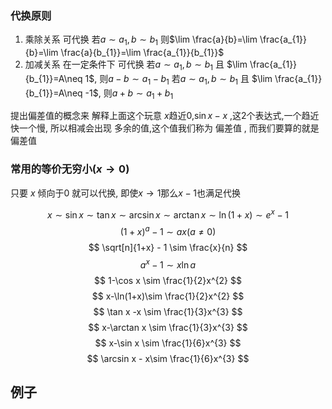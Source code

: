 

### 代换原则
1. 乘除关系 可代换
    若$a\sim a_{1},b\sim b_{1}$ 则$\lim \frac{a}{b}=\lim \frac{a_{1}}{b}=\lim \frac{a}{b_{1}}=\lim \frac{a_{1}}{b_{1}}$
2. 加减关系 在一定条件下 可代换
    若$a\sim a_{1},b\sim b_{1}$ 且 $\lim \frac{a_{1}}{b_{1}}=A\neq 1$, 则$a-b\sim a_{1}-b_{1}$
    若$a\sim a_{1},b\sim b_{1}$ 且 $\lim \frac{a_{1}}{b_{1}}=A\neq -1$, 则$a+b\sim a_{1}+b_{1}$

提出偏差值的概念来 解释上面这个玩意
$x$趋近$0$,$\sin x -x$ ,这2个表达式,一个趋近快一个慢, 所以相减会出现 多余的值,这个值我们称为 偏差值 , 而我们要算的就是偏差值



### 常用的等价无穷小($x\rightarrow0$)
只要 $x$ 倾向于0 就可以代换, 即使$x\rightarrow1$那么$x-1$也满足代换

$$
x\sim \sin x \sim  \tan x \sim \arcsin x\sim \arctan x\sim \ln(1+x) \sim e^{x}-1 
$$
$$
(1+x)^{a}-1 \sim  ax(a\neq  0)
$$
$$
\sqrt[n]{1+x} - 1 \sim \frac{x}{n}
$$
$$
a^{x}-1\sim x\ln a
$$
$$
1-\cos x \sim \frac{1}{2}x^{2}
$$
$$
x-\ln(1+x)\sim  \frac{1}{2}x^{2}
$$
$$
\tan x -x \sim  \frac{1}{3}x^{3}
$$
$$
x-\arctan x \sim \frac{1}{3}x^{3}
$$
$$
x-\sin x \sim \frac{1}{6}x^{3}
$$
$$
\arcsin x - x\sim \frac{1}{6}x^{3}
$$



## 例子
